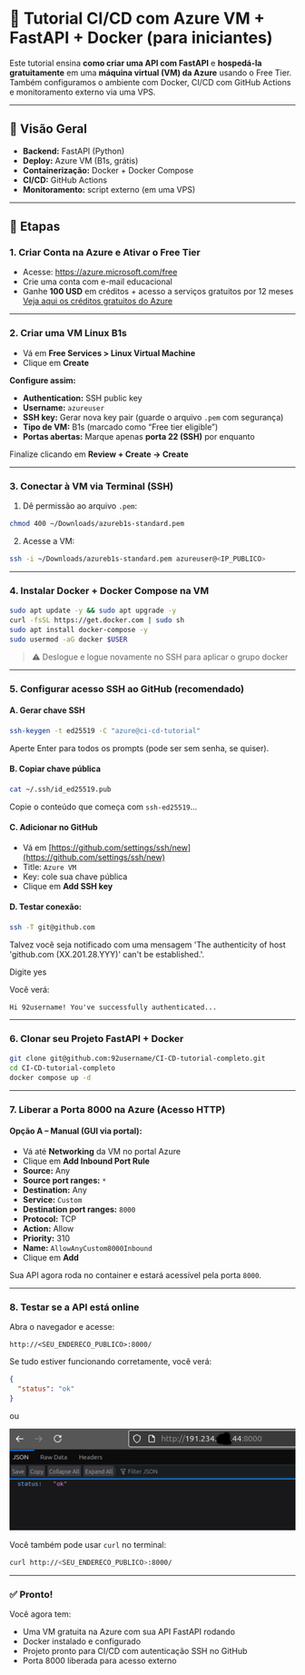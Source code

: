# 🧪 Tutorial CI/CD com Azure VM + FastAPI + Docker (para iniciantes)

Este tutorial ensina **como criar uma API com FastAPI** e **hospedá-la gratuitamente** em uma **máquina virtual (VM) da Azure** usando o Free Tier. Também configuramos o ambiente com Docker, CI/CD com GitHub Actions e monitoramento externo via uma VPS.

---

## 📌 Visão Geral

- **Backend:** FastAPI (Python)
- **Deploy:** Azure VM (B1s, grátis)
- **Containerização:** Docker + Docker Compose
- **CI/CD:** GitHub Actions
- **Monitoramento:** script externo (em uma VPS)

---

## 🔧 Etapas

### 1. Criar Conta na Azure e Ativar o Free Tier

- Acesse: https://azure.microsoft.com/free
- Crie uma conta com e-mail educacional
- Ganhe **100 USD** em créditos + acesso a serviços gratuitos por 12 meses
[Veja aqui os créditos gratuitos do Azure](assets/azure-credits)

---

### 2. Criar uma VM Linux B1s

- Vá em **Free Services > Linux Virtual Machine**
- Clique em **Create**

**Configure assim:**

- **Authentication:** SSH public key
- **Username:** `azureuser`
- **SSH key:** Gerar nova key pair (guarde o arquivo `.pem` com segurança)
- **Tipo de VM:** B1s (marcado como “Free tier eligible”)
- **Portas abertas:** Marque apenas **porta 22 (SSH)** por enquanto

Finalize clicando em **Review + Create → Create**

---

### 3. Conectar à VM via Terminal (SSH)

1. Dê permissão ao arquivo `.pem`:
```bash
chmod 400 ~/Downloads/azureb1s-standard.pem
```
2. Acesse a VM:
```bash
ssh -i ~/Downloads/azureb1s-standard.pem azureuser@<IP_PUBLICO>
```

---

### 4. Instalar Docker + Docker Compose na VM

```bash
sudo apt update -y && sudo apt upgrade -y
curl -fsSL https://get.docker.com | sudo sh
sudo apt install docker-compose -y
sudo usermod -aG docker $USER
```
> ⚠️ Deslogue e logue novamente no SSH para aplicar o grupo docker

---

### 5. Configurar acesso SSH ao GitHub (recomendado)

#### A. Gerar chave SSH
```bash
ssh-keygen -t ed25519 -C "azure@ci-cd-tutorial"
```
Aperte Enter para todos os prompts (pode ser sem senha, se quiser). 

#### B. Copiar chave pública
```bash
cat ~/.ssh/id_ed25519.pub
```
Copie o conteúdo que começa com `ssh-ed25519`...

#### C. Adicionar no GitHub
- Vá em [https://github.com/settings/ssh/new](https://github.com/settings/ssh/new)
- Title: `Azure VM`
- Key: cole sua chave pública
- Clique em **Add SSH key**

#### D. Testar conexão:
```bash
ssh -T git@github.com
```

Talvez você seja notificado com uma mensagem 'The authenticity of host 'github.com (XX.201.28.YYY)' can't be established.'.

Digite yes 

Você verá:
```
Hi 92username! You've successfully authenticated...
```

---

### 6. Clonar seu Projeto FastAPI + Docker

```bash
git clone git@github.com:92username/CI-CD-tutorial-completo.git
cd CI-CD-tutorial-completo
docker compose up -d
```



---

### 7. Liberar a Porta 8000 na Azure (Acesso HTTP)



#### Opção A – Manual (GUI via portal):
- Vá até **Networking** da VM no portal Azure
- Clique em **Add Inbound Port Rule**
- **Source:** Any
- **Source port ranges:** `*`
- **Destination:** Any
- **Service:** `Custom`
- **Destination port ranges:** `8000`
- **Protocol:** TCP
- **Action:** Allow
- **Priority:** 310 
- **Name:** `AllowAnyCustom8000Inbound`
- Clique em **Add**

Sua API agora roda no container e estará acessível pela porta `8000`.

---

### 8. Testar se a API está online

Abra o navegador e acesse:

```
http://<SEU_ENDERECO_PUBLICO>:8000/
```

Se tudo estiver funcionando corretamente, você verá:
```json
{
  "status": "ok"
}
```

ou

![API Status OK](assets/api-status-ok.png)

Você também pode usar `curl` no terminal:
```bash
curl http://<SEU_ENDERECO_PUBLICO>:8000/
```

---

### ✅ Pronto!
Você agora tem:

- Uma VM gratuita na Azure com sua API FastAPI rodando
- Docker instalado e configurado
- Projeto pronto para CI/CD com autenticação SSH no GitHub
- Porta 8000 liberada para acesso externo
